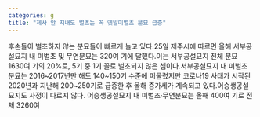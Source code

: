 ```yaml
---
categories: g
title: "제사 안 지내도 벌초는 꼭 옛말미벌초 분묘 급증"
---
```

후손들이 벌초하지 않는 분묘들이 빠르게 늘고 있다.25일 제주시에 따르면 올해 서부공설묘지 내 미벌초 및 무연분묘는 320여 기에 달했다.이는 서부공설묘지 전체 분묘 1630여 기의 20%로, 5기 중 1기 꼴로 벌초되지 않은 셈이다.서부공설묘지 내 미벌초 분묘는 2016~2017년만 해도 140~150기 수준에 머물렀지만 코로나19 사태가 시작된 2020년과 지난해 200~250기로 급증한 후 올해 증가세가 계속되고 있다.어승생공설묘지도 사정이 다르지 않다. 어승생공설묘지 내 미벌초‧무연분묘는 올해 400여 기로 전체 3260여
